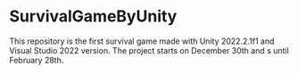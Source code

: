 # SurvivalGameByUnity

This repository is the first survival game made with Unity 2022.2.1f1 and Visual Studio 2022 version.
The project starts on December 30th and s until February 28th.
